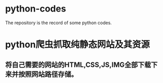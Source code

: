 # python-codes
The repository is the record of some python codes.

# python爬虫抓取纯静态网站及其资源
## 将自己需要的网站的HTML,CSS,JS,IMG全部下载下来并按照网站路径存储。
